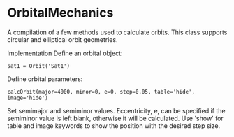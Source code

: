 # OrbitalMechanics

A compilation of a few methods used to calculate orbits. This class supports circular and elliptical orbit geometries.

Implementation
Define an orbital object:

	sat1 = Orbit('Sat1')

Define orbital parameters:

	calcOrbit(major=4000, minor=0, e=0, step=0.05, table='hide', image='hide')
	
Set semimajor and semiminor values. Eccentricity, e, can be specified if the semiminor value is left blank, otherwise it will be calculated. Use 'show' for table and image keywords to show the position with the desired step size.
